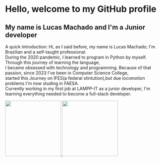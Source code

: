 <h1>Hello, welcome to my GitHub profile</h1>
<h2>My name is Lucas Machado and I'm a Junior developer</h2>
<p>A quick introduction: Hi, as I said before, my name is Lucas Machado; I'm  Brazilian and a self-taught professional.<br>
During the 2020 pandemic, I learned to program in Python by myself. Through this journey of learning the language,<br>
I became obsessed with technology and programming. Because of that passion, since 2023 I've been in Computer Science College,<br>
started this Journey on IFES(a federal stintution),but due locomotion problems I'm now studing in FAESA.<br>
Currently working in my first job at LAMPP-IT as a junior developer, I'm learning everything needed to become a full-stack developer.</p>
<div>
<a href="https://github.com/lucas-397">
<img loading="lazy" height="180em" src="https://github-readme-stats.vercel.app/api/top-langs/?username=lucas-397&layout=compact&langs_count=7&theme=dracula"/>
<img loading="lazy" height="180em" src="https://github-readme-stats.vercel.app/api?username=lucas-397&show_icons=true&theme=dracula&include_all_commits=true&count_private=true"/>
</div>
